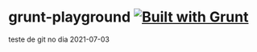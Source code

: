 grunt-playground [![Built with Grunt](https://cdn.gruntjs.com/builtwith.png)](http://gruntjs.com/)
================

teste de git no dia 2021-07-03
